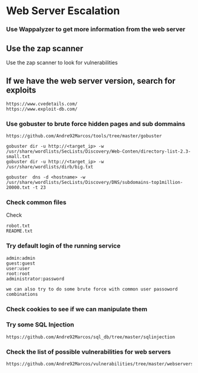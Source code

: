 # Web Server Escalation

### Use Wappalyzer to get more information from the web server

## Use the zap scanner

Use the zap scanner to look for vulnerabilities

## If we have the web server version, search for exploits

	https://www.cvedetails.com/
	https://www.exploit-db.com/

### Use gobuster to brute force hidden pages and sub dommains

	https://github.com/Andre92Marcos/tools/tree/master/gobuster

	gobuster dir -u http://<target_ip> -w /usr/share/wordlists/SecLists/Discovery/Web-Conten/directory-list-2.3-small.txt
	gobuster dir -u http://<target_ip> -w /usr/share/wordlists/dirb/big.txt

	gobuster  dns -d <hostname> -w /usr/share/wordlists/SecLists/Discovery/DNS/subdomains-top1million-20000.txt -t 23

### Check common files

Check

	robot.txt
	README.txt



### Try default login of the running service

	admin:admin
	guest:guest
	user:user
	root:root
	administrator:password

	we can also try to do some brute force with common user passoword combinations

### Check cookies to see if we can manipulate them

### Try some SQL Injection

	https://github.com/Andre92Marcos/sql_db/tree/master/sqlinjection

### Check the list of possible vulnerabilities for web servers

	https://github.com/Andre92Marcos/vulnerabilities/tree/master/webservers

